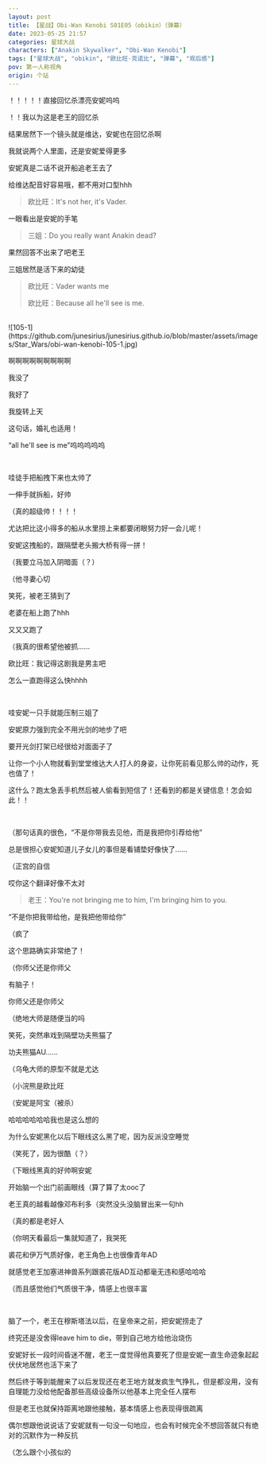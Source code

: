 ```yaml
---
layout: post
title: 【星战】Obi-Wan Kenobi S01E05（obikin）（弹幕）
date: 2023-05-25 21:57
categories: 星球大战
characters: ["Anakin Skywalker", "Obi-Wan Kenobi"]
tags: ["星球大战", "obikin", "欧比旺·克诺比", "弹幕", "观后感"]
pov: 第一人称视角
origin: 个站
---
```


！！！！！直接回忆杀漂亮安妮呜呜

！！我以为这是老王的回忆杀

结果居然下一个镜头就是维达，安妮也在回忆杀啊

我就说两个人里面，还是安妮爱得更多

安妮真是二话不说开船追老王去了

给维达配音好容易哦，都不用对口型hhh

> 欧比旺：It's not her, it's Vader.

一眼看出是安妮的手笔

> 三姐：Do you really want Anakin dead?

果然回答不出来了吧老王

三姐居然是活下来的幼徒

> 欧比旺：Vader wants me
>
> 欧比旺：Because all he'll see is me.

<br>
![105-1](https://github.com/junesirius/junesirius.github.io/blob/master/assets/images/Star_Wars/obi-wan-kenobi-105-1.jpg)

啊啊啊啊啊啊啊啊啊

我没了

我好了

我旋转上天

这句话，婚礼也适用！

“all he'll see is me”呜呜呜呜呜

<br>

哇徒手把船拽下来也太帅了

一伸手就拆船，好帅

（真的超级帅！！！！

尤达把比这小得多的船从水里捞上来都要闭眼努力好一会儿呢！

安妮这拽船的，跟隔壁老头搬大桥有得一拼！

（我要立马加入阴暗面（？）

（他寻妻心切

笑死，被老王猜到了

老婆在船上跑了hhh

又又又跑了

（我真的很希望他被抓……

欧比旺：我记得这剧我是男主吧

怎么一直跑得这么快hhhh

<br>

哇安妮一只手就能压制三姐了

安妮原力强到完全不用光剑的地步了吧

要开光剑打架已经很给对面面子了

让你一个小人物就看到堂堂维达大人打人的身姿，让你死前看见那么帅的动作，死也值了！

这什么？跑太急丢手机然后被人偷看到短信了！还看到的都是关键信息！怎会如此！！

<br>

（那句话真的很色，“不是你带我去见他，而是我把你引荐给他”

总是很担心安妮知道儿子女儿的事但是看铺垫好像快了……

（正宫的自信

哎你这个翻译好像不太对

> 老王：You're not bringing me to him, I'm bringing him to you.

“不是你把我带给他，是我把他带给你”

（疯了

这个思路确实非常绝了！

（你师父还是你师父

有脑子！

你师父还是你师父

（绝地大师是随便当的吗

笑死，突然串戏到隔壁功夫熊猫了

功夫熊猫AU……

（乌龟大师的原型不就是尤达

（小浣熊是欧比旺

（安妮是阿宝（被杀）

哈哈哈哈哈哈我也是这么想的

为什么安妮黑化以后下眼线这么黑了呢，因为反派没空睡觉

（笑死了，因为很酷（？）

（下眼线黑真的好帅啊安妮

开始脑一个出门前画眼线（算了算了太ooc了

老王真的越看越像邓布利多（突然没头没脑冒出来一句hh

（真的都是老好人

（你明天看最后一集就知道了，我哭死

裘花和伊万气质好像，老王角色上也很像青年AD

就感觉老王加塞进神兽系列跟裘花版AD互动都毫无违和感哈哈哈

（而且感觉他们气质很干净，情感上也很丰富

<br>

脑了一个，老王在穆斯塔法以后，在皇帝来之前，把安妮捞走了

终究还是没舍得leave him to die，带到自己地方给他治烧伤

安妮好长一段时间昏迷不醒，老王一度觉得他真要死了但是安妮一直生命迹象起起伏伏地居然也活下来了

然后终于等到能醒来了以后发现还在老王地方就发疯生气挣扎，但是都没用，没有自理能力没给他配备那些高级设备所以他基本上完全任人摆布

但是老王也就保持距离地跟他接触，基本情感上也表现得很疏离

偶尔想跟他说说话了安妮就有一句没一句地应，也会有时候完全不想回答就只有绝对的沉默作为一种反抗

（怎么跟个小孩似的
